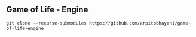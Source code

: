 Game of Life - Engine
---

```
git clone --recurse-submodules https://github.com/arpitbbhayani/game-of-life-engine
```
